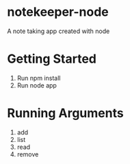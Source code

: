 # notekeeper-node
A note taking app created with node

# Getting Started

1. Run npm install
2. Run node app

# Running Arguments

1. add
2. list
3. read
4. remove
